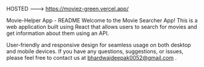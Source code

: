 HOSTED ---> https://moviez-green.vercel.app/

Movie-Helper App - README
Welcome to the Movie Searcher App! This is a web application built using React that allows users to search for movies and get information about them using an API.

User-friendly and responsive design for seamless usage on both desktop and mobile devices.
If you have any questions, suggestions, or issues, please feel free to contact us at bhardwajdeepak0052@gmail.com .
